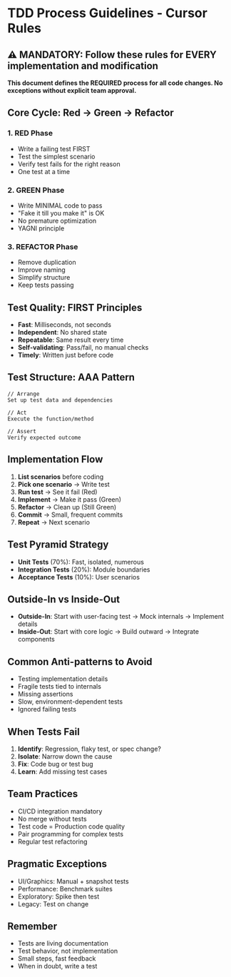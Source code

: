 # TDD Process Guidelines - Cursor Rules

## ⚠️ MANDATORY: Follow these rules for EVERY implementation and modification

**This document defines the REQUIRED process for all code changes. No exceptions without explicit team approval.**

## Core Cycle: Red → Green → Refactor

### 1. RED Phase

- Write a failing test FIRST
- Test the simplest scenario
- Verify test fails for the right reason
- One test at a time

### 2. GREEN Phase

- Write MINIMAL code to pass
- "Fake it till you make it" is OK
- No premature optimization
- YAGNI principle

### 3. REFACTOR Phase

- Remove duplication
- Improve naming
- Simplify structure
- Keep tests passing

## Test Quality: FIRST Principles

- **Fast**: Milliseconds, not seconds
- **Independent**: No shared state
- **Repeatable**: Same result every time
- **Self-validating**: Pass/fail, no manual checks
- **Timely**: Written just before code

## Test Structure: AAA Pattern

```
// Arrange
Set up test data and dependencies

// Act
Execute the function/method

// Assert
Verify expected outcome
```

## Implementation Flow

1. **List scenarios** before coding
2. **Pick one scenario** → Write test
3. **Run test** → See it fail (Red)
4. **Implement** → Make it pass (Green)
5. **Refactor** → Clean up (Still Green)
6. **Commit** → Small, frequent commits
7. **Repeat** → Next scenario

## Test Pyramid Strategy

- **Unit Tests** (70%): Fast, isolated, numerous
- **Integration Tests** (20%): Module boundaries
- **Acceptance Tests** (10%): User scenarios

## Outside-In vs Inside-Out

- **Outside-In**: Start with user-facing test → Mock internals → Implement details
- **Inside-Out**: Start with core logic → Build outward → Integrate components

## Common Anti-patterns to Avoid

- Testing implementation details
- Fragile tests tied to internals
- Missing assertions
- Slow, environment-dependent tests
- Ignored failing tests

## When Tests Fail

1. **Identify**: Regression, flaky test, or spec change?
2. **Isolate**: Narrow down the cause
3. **Fix**: Code bug or test bug
4. **Learn**: Add missing test cases

## Team Practices

- CI/CD integration mandatory
- No merge without tests
- Test code = Production code quality
- Pair programming for complex tests
- Regular test refactoring

## Pragmatic Exceptions

- UI/Graphics: Manual + snapshot tests
- Performance: Benchmark suites
- Exploratory: Spike then test
- Legacy: Test on change

## Remember

- Tests are living documentation
- Test behavior, not implementation
- Small steps, fast feedback
- When in doubt, write a test